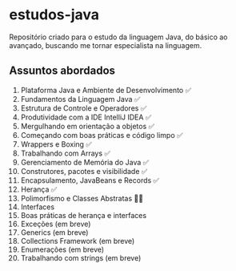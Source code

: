 # estudos-java

Repositório criado para o estudo da linguagem Java, do básico ao avançado, buscando me tornar especialista na linguagem.

## Assuntos abordados

1. Plataforma Java e Ambiente de Desenvolvimento ✅
2. Fundamentos da Linguagem Java ✅
3. Estrutura de Controle e Operadores ✅
4. Produtividade com a IDE IntelliJ IDEA ✅
5. Mergulhando em orientação a objetos ✅
6. Começando com boas práticas e código limpo ✅
7. Wrappers e Boxing ✅
8. Trabalhando com Arrays ✅
9. Gerenciamento de Memória do Java ✅
10. Construtores, pacotes e visibilidade ✅
11. Encapsulamento, JavaBeans e Records ✅
12. Herança ✅
13. Polimorfismo e Classes Abstratas ✍🏻
14. Interfaces
15. Boas práticas de herança e interfaces
16. Exceções (em breve)
17. Generics (em breve)
18. Collections Framework (em breve)
19. Enumerações (em breve)
20. Trabalhando com strings (em breve)